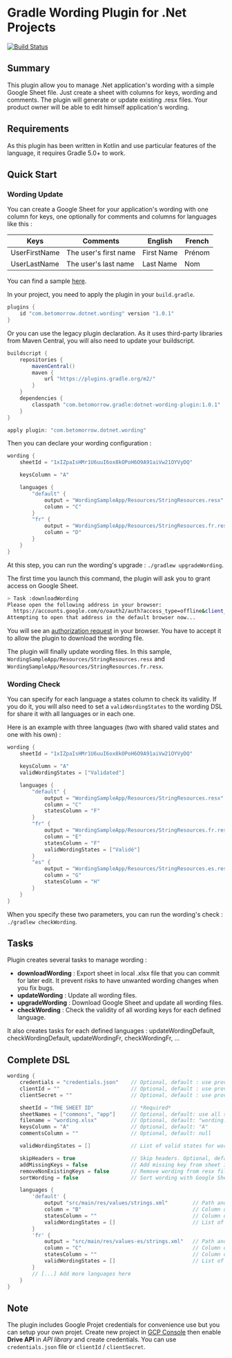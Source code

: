 # Gradle Wording Plugin for .Net Projects

[![Build Status](https://travis-ci.org/gmarrot/dotnet-wording-plugin.svg?branch=master)](https://travis-ci.org/gmarrot/dotnet-wording-plugin)

## Summary

This plugin allow you to manage .Net application's wording with a simple Google Sheet file. Just create a sheet with columns for keys, wording and comments. The plugin will generate or update existing .resx files. Your product owner will be able to edit himself application's wording.

## Requirements

As this plugin has been written in Kotlin and use particular features of the language, it requires Gradle 5.0+ to work.

## Quick Start

### Wording Update

You can create a Google Sheet for your application's wording with one column for keys, one optionally for comments and columns for languages like this :

| Keys          | Comments              | English    | French |
|---------------|-----------------------|------------|--------|
| UserFirstName | The user's first name | First Name | Prénom |
| UserLastName  | The user's last name  | Last Name  | Nom    |

You can find a sample [here](https://docs.google.com/spreadsheets/d/1t_1gM90TfD2A2UbXTghwZ7AklFQMUikyeqlC9lXmLtM/edit#gid=0).

In your project, you need to apply the plugin in your `build.gradle`.

```groovy
plugins {
    id "com.betomorrow.dotnet.wording" version "1.0.1"
}
```

Or you can use the legacy plugin declaration.
As it uses third-party libraries from Maven Central, you will also need to update your buildscript.

```groovy
buildscript {
    repositories {
        mavenCentral()
        maven {
            url "https://plugins.gradle.org/m2/"
        }
    }
    dependencies {
        classpath "com.betomorrow.gradle:dotnet-wording-plugin:1.0.1"
    }
}

apply plugin: "com.betomorrow.dotnet.wording"
```

Then you can declare your wording configuration :

```groovy
wording {
    sheetId = "1xIZpaIsHMr1U6uuI6ox8kOPoH6O9A91aiVw21OYVyDQ"

    keysColumn = "A"

    languages {
        "default" {
            output = "WordingSampleApp/Resources/StringResources.resx"
            column = "C"
        }
        "fr" {
            output = "WordingSampleApp/Resources/StringResources.fr.resx"
            column = "D"
        }
    }
}
```

At this step, you can run the wording's upgrade : `./gradlew upgradeWording`.

The first time you launch this command, the plugin will ask you to grant access on Google Sheet.

```bash
> Task :downloadWording
Please open the following address in your browser:
  https://accounts.google.com/o/oauth2/auth?access_type=offline&client_id=470805092329-2ecth74ds608pet9b711flfk43s43478.apps.googleusercontent.com&redirect_uri=http://localhost:8888/Callback&response_type=code&scope=https://www.googleapis.com/auth/drive
Attempting to open that address in the default browser now...
```

You will see an [authorization request](https://github.com/gmarrot/dotnet-wording-plugin/blob/master/images/authorization_request.png) in your browser. You have to accept it to allow the plugin to download the wording file.

The plugin will finally update wording files. In this sample, `WordingSampleApp/Resources/StringResources.resx` and `WordingSampleApp/Resources/StringResources.fr.resx`.

### Wording Check

You can specify for each language a states column to check its validity. If you do it, you will also need to set a `validWordingStates` to the wording DSL for share it with all languages or in each one.

Here is an example with three languages (two with shared valid states and one with his own) :

```groovy
wording {
    sheetId = "1xIZpaIsHMr1U6uuI6ox8kOPoH6O9A91aiVw21OYVyDQ"

    keysColumn = "A"
    validWordingStates = ["Validated"]

    languages {
        "default" {
            output = "WordingSampleApp/Resources/StringResources.resx"
            column = "C"
            statesColumn = "F"
        }
        "fr" {
            output = "WordingSampleApp/Resources/StringResources.fr.resx"
            column = "E"
            statesColumn = "F"
            validWordingStates = ["Validé"]
        }
        "es" {
            output = "WordingSampleApp/Resources/StringResources.es.resx"
            column = "G"
            statesColumn = "H"
        }
    }
}
```

When you specify these two parameters, you can run the wording's check : `./gradlew checkWording`.

## Tasks

Plugin creates several tasks to manage wording :

* __downloadWording__ : Export sheet in local .xlsx file that you can commit for later edit. It prevent risks to have unwanted wording changes when you fix bugs.
* __updateWording__ : Update all wording files.
* __upgradeWording__ : Download Google Sheet and update all wording files.
* __checkWording__ : Check the validity of all wording keys for each defined language.

It also creates tasks for each defined languages : updateWordingDefault, checkWordingDefault, updateWordingFr, checkWordingFr, ...

## Complete DSL

```groovy
wording {
    credentials = "credentials.json"    // Optional, default : use provided credentials  
    clientId = ""                       // Optional, default : use provided credentials  
    clientSecret = ""                   // Optional, default : use provided credentials  

    sheetId = "THE SHEET ID"            // *Required*
    sheetNames = ["commons", "app"]     // Optional, default: use all sheets of the file
    filename = "wording.xlsx"           // Optional, default: "wording.xlsx"
    keysColumn = "A"                    // Optional, default: "A"
    commentsColumn = ""                 // Optional, default: null

    validWordingStates = []             // List of valid states for wording. Optional, default: empty list

    skipHeaders = true                  // Skip headers. Optional, default: true
    addMissingKeys = false              // Add missing key from sheet in wording files. If false, it will throw errors on default wording file when missing keys. Optional, default: false
    removeNonExistingKeys = false       // Remove wording from resx files that not exist in Google Sheet. Optional, default: false
    sortWording = false                 // Sort wording with Google Sheet file keys order. Optional, default: false

    languages {
        'default' {
            output "src/main/res/values/strings.xml"        // Path and name of the wording file for the language. *Required*
            column = "B"                                    // Column of the language's wording. *Required*
            statesColumn = ""                               // Column of the wording's state for the language. Optional, default: null
            validWordingStates = []                         // List of valid states for wording. If not set, it uses the validWordingStates for parent DSL. Optional, default: empty list
        }
        'fr' {
            output = "src/main/res/values-es/strings.xml"   // Path and name of the wording file for the language. *Required*
            column = "C"                                    // Column of the language's wording. *Required*
            statesColumn = ""                               // Column of the wording's state for the language. Optional, default: null
            validWordingStates = []                         // List of valid states for wording. If not set, it uses the validWordingStates for parent DSL. Optional, default: empty list
        }
        // [...] Add more languages here
    }
}

```

## Note

The plugin includes Google Projet credentials for convenience use but you can setup your own projet. Create new project in [GCP Console](https://console.cloud.google.com) then enable **Drive API** in *API library* and create credentials. You can use `credentials.json` file or `clientId` / `clientSecret`.
